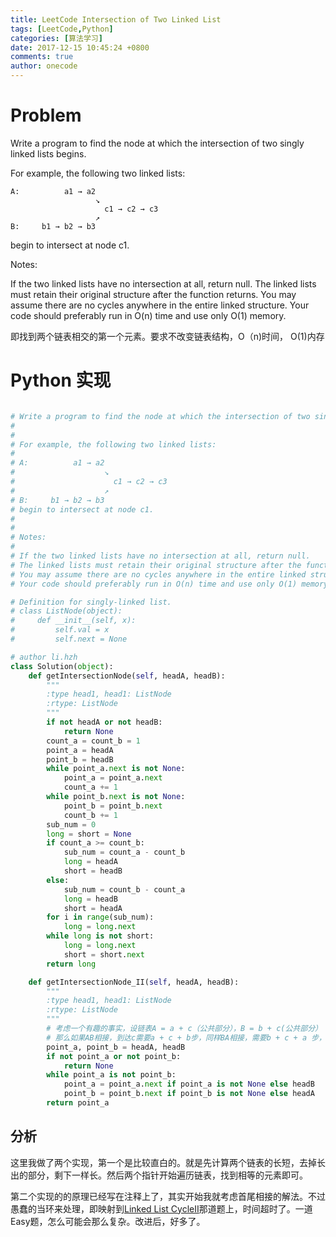 ```yaml
---
title: LeetCode Intersection of Two Linked List
tags: [LeetCode,Python]
categories: [算法学习]
date: 2017-12-15 10:45:24 +0800
comments: true
author: onecode
---
```

# Problem

Write a program to find the node at which the intersection of two singly linked lists begins.


For example, the following two linked lists:

```
A:          a1 → a2
                   ↘
                     c1 → c2 → c3
                   ↗            
B:     b1 → b2 → b3
```

begin to intersect at node c1.


Notes:

If the two linked lists have no intersection at all, return null.
The linked lists must retain their original structure after the function returns.
You may assume there are no cycles anywhere in the entire linked structure.
Your code should preferably run in O(n) time and use only O(1) memory.

即找到两个链表相交的第一个元素。要求不改变链表结构，O（n)时间， O(1)内存

<!--break-->

# Python 实现

``` python

# Write a program to find the node at which the intersection of two singly linked lists begins.
#
#
# For example, the following two linked lists:
#
# A:          a1 → a2
#                    ↘
#                      c1 → c2 → c3
#                    ↗
# B:     b1 → b2 → b3
# begin to intersect at node c1.
#
#
# Notes:
#
# If the two linked lists have no intersection at all, return null.
# The linked lists must retain their original structure after the function returns.
# You may assume there are no cycles anywhere in the entire linked structure.
# Your code should preferably run in O(n) time and use only O(1) memory.

# Definition for singly-linked list.
# class ListNode(object):
#     def __init__(self, x):
#         self.val = x
#         self.next = None

# author li.hzh
class Solution(object):
    def getIntersectionNode(self, headA, headB):
        """
        :type head1, head1: ListNode
        :rtype: ListNode
        """
        if not headA or not headB:
            return None
        count_a = count_b = 1
        point_a = headA
        point_b = headB
        while point_a.next is not None:
            point_a = point_a.next
            count_a += 1
        while point_b.next is not None:
            point_b = point_b.next
            count_b += 1
        sub_num = 0
        long = short = None
        if count_a >= count_b:
            sub_num = count_a - count_b
            long = headA
            short = headB
        else:
            sub_num = count_b - count_a
            long = headB
            short = headA
        for i in range(sub_num):
            long = long.next
        while long is not short:
            long = long.next
            short = short.next
        return long

    def getIntersectionNode_II(self, headA, headB):
        """
        :type head1, head1: ListNode
        :rtype: ListNode
        """
        # 考虑一个有趣的事实，设链表A = a + c（公共部分），B = b + c(公共部分）
        # 那么如果AB相接，到达c需要a + c + b步，同样BA相接，需要b + c + a 步，二者相等，因此有代码：
        point_a, point_b = headA, headB
        if not point_a or not point_b:
            return None
        while point_a is not point_b:
            point_a = point_a.next if point_a is not None else headB
            point_b = point_b.next if point_b is not None else headA
        return point_a


```

## 分析

这里我做了两个实现，第一个是比较直白的。就是先计算两个链表的长短，去掉长出的部分，剩下一样长。然后两个指针开始遍历链表，找到相等的元素即可。

第二个实现的的原理已经写在注释上了，其实开始我就考虑首尾相接的解法。不过愚蠢的当环来处理，即映射到[Linked List CycleII][1]那道题上，时间超时了。一道Easy题，怎么可能会那么复杂。改进后，好多了。


  [1]: http://www.coderli.com/linked-list-cycle-ii/